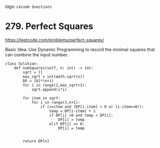 ###### tags: `Lecode Questions`

# 279. Perfect Squares

https://leetcode.com/problems/perfect-squares/

Basic Idea: Use Dynamic Programming to record the minimal squares that can combine the input number.


```python=
class Solution:
    def numSquares(self, n: int) -> int:
        sqrt = []
        max_sqrt = int(math.sqrt(n))
        DP = [0]*(n+1)
        for i in range(1,max_sqrt+1):
            sqrt.append(i*i)
            
        for item in sqrt:
            for i in range(1,n+1):
                if i>=item and (DP[i-item] > 0 or (i-item==0)):
                    temp = DP[i-item] + 1
                    if DP[i] >0 and temp < DP[i]:
                        DP[i] = temp
                    elif DP[i] == 0:
                        DP[i] = temp
                        

        return DP[n]
        
            

```
